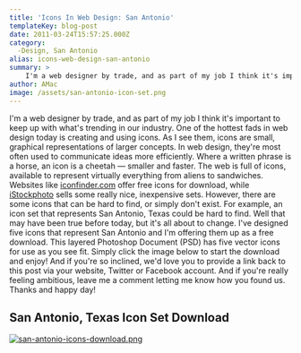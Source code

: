 ```yaml
---
title: 'Icons In Web Design: San Antonio'
templateKey: blog-post
date: 2011-03-24T15:57:25.000Z
category: 
  -Design, San Antonio
alias: icons-web-design-san-antonio
summary: > 
  	I'm a web designer by trade, and as part of my job I think it's important to keep up with what's trending in our industry. One of the hottest fads in web design today is creating and using icons.
author: AMac
image: /assets/san-antonio-icon-set.png
---
```


I'm a web designer by trade, and as part of my job I think it's important to keep up with what's trending in our industry. One of the hottest fads in web design today is creating and using icons. As I see them, icons are small, graphical representations of larger concepts. In web design, they're most often used to communicate ideas more efficiently. Where a written phrase is a horse, an icon is a cheetah — smaller and faster. The web is full of icons, available to represent virtually everything from aliens to sandwiches. Websites like [iconfinder.com](https://www.iconfinder.com/) offer free icons for download, while [iStockphoto](http://www.istockphoto.com) sells some really nice, inexpensive sets. However, there are some icons that can be hard to find, or simply don't exist. For example, an icon set that represents San Antonio, Texas could be hard to find. Well that may have been true before today, but it's all about to change. I've designed five icons that represent San Antonio and I'm offering them up as a free download. This layered Photoshop Document (PSD) has five vector icons for use as you see fit. Simply click the image below to start the download and enjoy! And if you're so inclined, we'd love you to provide a link back to this post via your website, Twitter or Facebook account. And if you're really feeling ambitious, leave me a comment letting me know how you found us. Thanks and happy day!

San Antonio, Texas Icon Set Download
------------------------------------

[![san-antonio-icons-download.png](/assets/san-antonio-icons-download.png)](/assets/san-antonio-citicons.zip)